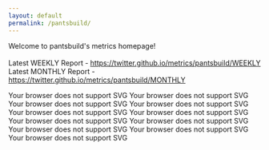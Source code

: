 ```yaml
---
layout: default
permalink: /pantsbuild/
---
```

Welcome to pantsbuild's metrics homepage!
<br><br>
Latest WEEKLY Report - <a href="https://twitter.github.io/metrics/pantsbuild/WEEKLY">https://twitter.github.io/metrics/pantsbuild/WEEKLY</a>
<br>
Latest MONTHLY Report - <a href="https://twitter.github.io/metrics/pantsbuild/MONTHLY">https://twitter.github.io/metrics/pantsbuild/MONTHLY</a>
<br>

<object type="image/svg+xml" data="{{ site.url }}{{ site.baseurl }}/graphs/pantsbuild/watchers.svg">
	Your browser does not support SVG
</object>
<object type="image/svg+xml" data="{{ site.url }}{{ site.baseurl }}/graphs/pantsbuild/no_of_repos.svg">
	Your browser does not support SVG
</object>
<object type="image/svg+xml" data="{{ site.url }}{{ site.baseurl }}/graphs/pantsbuild/issues.svg">
	Your browser does not support SVG
</object>
<object type="image/svg+xml" data="{{ site.url }}{{ site.baseurl }}/graphs/pantsbuild/openIssues.svg">
	Your browser does not support SVG
</object>
<object type="image/svg+xml" data="{{ site.url }}{{ site.baseurl }}/graphs/pantsbuild/pullRequests.svg">
	Your browser does not support SVG
</object>
<object type="image/svg+xml" data="{{ site.url }}{{ site.baseurl }}/graphs/pantsbuild/mergedPullRequests.svg">
	Your browser does not support SVG
</object>
<object type="image/svg+xml" data="{{ site.url }}{{ site.baseurl }}/graphs/pantsbuild/closedIssues.svg">
	Your browser does not support SVG
</object>
<object type="image/svg+xml" data="{{ site.url }}{{ site.baseurl }}/graphs/pantsbuild/closedPullRequests.svg">
	Your browser does not support SVG
</object>
<object type="image/svg+xml" data="{{ site.url }}{{ site.baseurl }}/graphs/pantsbuild/forkCount.svg">
	Your browser does not support SVG
</object>
<object type="image/svg+xml" data="{{ site.url }}{{ site.baseurl }}/graphs/pantsbuild/stargazers.svg">
	Your browser does not support SVG
</object>
<object type="image/svg+xml" data="{{ site.url }}{{ site.baseurl }}/graphs/pantsbuild/openPullRequests.svg">
	Your browser does not support SVG
</object>
